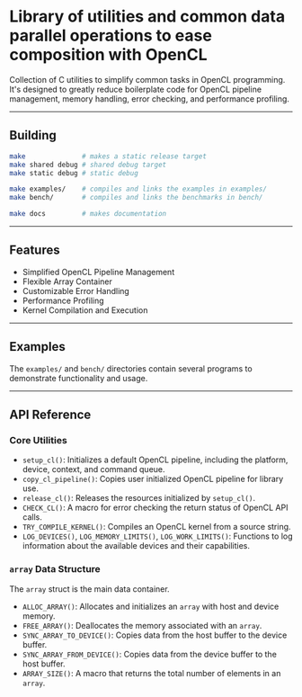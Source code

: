 # Library of utilities and common data parallel operations to ease composition with OpenCL
Collection of C utilities to simplify common tasks in OpenCL programming. It's designed to greatly reduce boilerplate code for OpenCL pipeline management, memory handling, error checking, and performance profiling.

-----

## Building
``` sh
make              # makes a static release target
make shared debug # shared debug target
make static debug # static debug

make examples/    # compiles and links the examples in examples/
make bench/       # compiles and links the benchmarks in bench/

make docs         # makes documentation
```

-----

## Features
  * Simplified OpenCL Pipeline Management
  * Flexible Array Container
  * Customizable Error Handling
  * Performance Profiling
  * Kernel Compilation and Execution

-----

## Examples

The `examples/` and `bench/` directories contain several programs to demonstrate functionality and usage.

-----

## API Reference

### Core Utilities

  * `setup_cl()`: Initializes a default OpenCL pipeline, including the platform, device, context, and command queue.
  * `copy_cl_pipeline()`: Copies user initialized OpenCL pipeline for library use.
  * `release_cl()`: Releases the resources initialized by `setup_cl()`.
  * `CHECK_CL()`: A macro for error checking the return status of OpenCL API calls.
  * `TRY_COMPILE_KERNEL()`: Compiles an OpenCL kernel from a source string.
  * `LOG_DEVICES()`, `LOG_MEMORY_LIMITS()`, `LOG_WORK_LIMITS()`: Functions to log information about the available devices and their capabilities.

### `array` Data Structure
The `array` struct is the main data container.
  * `ALLOC_ARRAY()`: Allocates and initializes an `array` with host and device memory.
  * `FREE_ARRAY()`: Deallocates the memory associated with an `array`.
  * `SYNC_ARRAY_TO_DEVICE()`: Copies data from the host buffer to the device buffer.
  * `SYNC_ARRAY_FROM_DEVICE()`: Copies data from the device buffer to the host buffer.
  * `ARRAY_SIZE()`: A macro that returns the total number of elements in an `array`.
